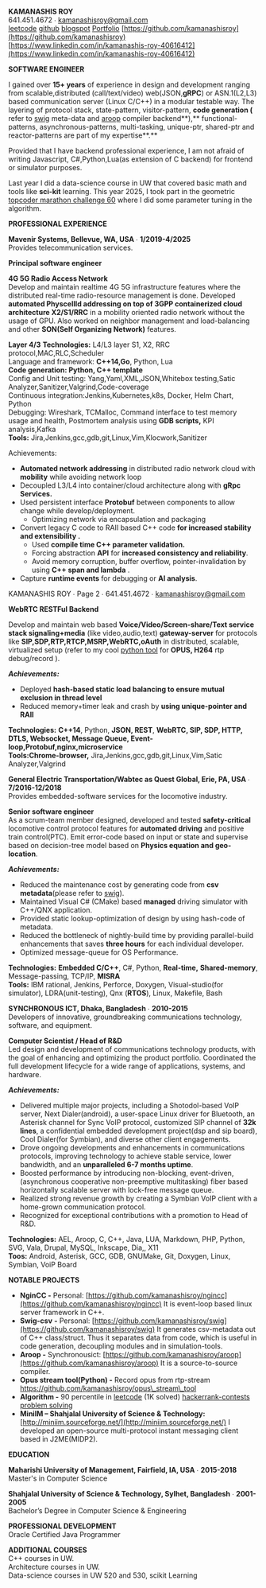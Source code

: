 **KAMANASHIS ROY**  
641.451.4672 ∙ [kamanashisroy@gmail.com](mailto:kamanashisroy@gmail.com)   
[leetcode](https://leetcode.com/kamanashisroy/) [github](https://github.com/kamanashisroy) [blogspot](https://miniim.blogspot.com) [Portfolio](https://kamanashisroy.github.io)
 [https://github.com/kamanashisroy](https://github.com/kamanashisroy)  
[https://www.linkedin.com/in/kamanashis-roy-40616412](https://www.linkedin.com/in/kamanashis-roy-40616412)

**SOFTWARE ENGINEER**

I gained over **15+ years** of experience in design and development ranging from scalable,distributed (call/text/video) web(JSON,**gRPC**) or ASN.1(L2,L3) based communication server (Linux C/C++) in a modular testable way. The layering of protocol stack, state-pattern, visitor-pattern, **code generation (** refer to [swig](https://github.com/kamanashisroy/swig) meta-data and [aroop](https://github.com/kamanashisroy/aroop) compiler backend**),** functional-patterns, asynchronous-patterns, multi-tasking, unique-ptr, shared-ptr and reactor-patterns are part of my expertise**.** 

Provided that I have backend professional experience, I am not afraid of writing Javascript, C\#,Python,Lua(as extension of C backend) for frontend or simulator purposes.

Last year I did a data-science course in UW that covered basic math and tools like **sci-kit** learning. This year 2025, I took part in the geometric [topcoder marathon challenge 60](https://github.com/kamanashisroy/topcoder_challenge_slime_harvester) where I did some parameter tuning in the algorithm.  
               
**PROFESSIONAL EXPERIENCE**

**Mavenir Systems, Bellevue, WA, USA** ∙ **1/2019-4/2025**  
Provides telecommunication services.

**Principal software engineer**

**4G 5G Radio Access Network**  
Develop and maintain realtime 4G 5G infrastructure features where the distributed real-time radio-resource management is done. Developed **automated PhyscellId addressing on top of 3GPP containerized cloud architecture X2/S1/RRC** in a mobility oriented radio network without the usage of GPU. Also worked on neighbor management and load-balancing and other **SON(Self Organizing Network)** features.

**Layer 4/3** **Technologies:** L4/L3 layer S1, X2, RRC protocol,MAC,RLC,Scheduler  
Language and framework: **C++14,Go**, Python, Lua  
**Code generation: Python, C++ template**  
Config and Unit testing: Yang,Yaml,XML,JSON,Whitebox testing,Satic Analyzer,Sanitizer,Valgrind,Code-coverage  
Continuous integration:Jenkins,Kubernetes,k8s, Docker, Helm Chart, Python  
Debugging: Wireshark, TCMalloc, Command interface to test memory usage and health, Postmortem analysis using **GDB scripts,** KPI analysis,Kafka  
**Tools:** Jira,Jenkins,gcc,gdb,git,Linux,Vim,Klocwork,Sanitizer

Achievements:

* **Automated network addressing** in distributed radio network cloud with **mobility** while avoiding network loop  
* Decoupled L3/L4 into container/cloud architecture along with **gRpc Services.**  
* Used persistent interface **Protobuf** between components to allow change while develop/deployment.  
  * Optimizing network via encapsulation and packaging  
* Convert legacy C code to RAII based C++ code **for increased stability and extensibility .**  
  * Used **compile time C++ parameter validation.**  
  * Forcing  abstraction **API** for **increased consistency and reliability**.   
  * Avoid memory corruption, buffer overflow, pointer-invalidation by using **C++ span and lambda** .  
* Capture **runtime events** for debugging or **AI analysis**. 

KAMANASHIS ROY ∙ Page 2 ∙ 641.451.4672 ∙ [kamanashisroy@gmail.com](mailto:kamanashisroy@gmail.com)

**WebRTC RESTFul Backend** 

Develop and maintain web based **Voice/Video/Screen-share/Text service stack signaling+media** (like video,audio,text) **gateway-server** for protocols like **SIP,SDP,RTP,RTCP,MSRP,WebRTC,oAuth** in distributed, scalable, virtualized setup (refer to my cool [python tool](https://github.com/kamanashisroy/opus_stream_tool) for **OPUS, H264** rtp debug/record ). 

***Achievements:***

* Deployed **hash-based static load balancing to ensure mutual exclusion in thread level**  
* Reduced memory+timer leak and crash by **using unique-pointer and RAII**

**Technologies:** **C++14**, Python, **JSON, REST**, **WebRTC, SIP, SDP, HTTP, DTLS, Websocket, Message Queue, Event-loop,Protobuf,nginx,microservice**  
**Tools:**Chrome-browser**,** Jira,Jenkins,gcc,gdb,git,Linux,Vim,Satic Analyzer,Valgrind

**General Electric Transportation/Wabtec as Quest Global, Erie, PA, USA** ∙ **7/2016-12/2018**  
Provides embedded-software services for the locomotive industry.

**Senior software engineer**  
As a scrum-team member designed, developed and tested **safety-critical** locomotive control protocol features for **automated driving** and positive train control(PTC). Emit error-code based on input or state and supervise based on decision-tree model based on **Physics equation and geo-location**.

***Achievements:***

* Reduced the maintenance cost by generating code from **csv metadata**(please refer to [swig](https://github.com/kamanashisroy/swig)).  
* Maintained Visual C\# (CMake) based **managed** driving simulator with C++/QNX application.   
* Provided static lookup-optimization of design by using hash-code of metadata.  
* Reduced the bottleneck of nightly-build time by providing parallel-build enhancements that saves **three hours** for each individual developer.  
* Optimized message-queue for OS Performance.

**Technologies:** **Embedded C/C++**, C\#, Python, **Real-time,** **Shared-memory**, Message-passing, TCP/IP, **MISRA**  
**Tools:** IBM rational, Jenkins, Perforce, Doxygen, Visual-studio(for simulator), LDRA(unit-testing), Qnx (**RTOS**), Linux, Makefile, Bash

**SYNCHRONOUS ICT, Dhaka, Bangladesh** ∙ **2010-2015**  
Developers of innovative, groundbreaking communications technology, software, and equipment.

**Computer Scientist / Head of R\&D**  
Led design and development of communications technology products, with the goal of enhancing and optimizing the product portfolio. Coordinated the full development lifecycle for a wide range of applications, systems, and hardware. 

***Achievements:***

* Delivered multiple major projects, including a Shotodol-based VoIP server, Next Dialer(android), a user-space Linux driver for Bluetooth, an Asterisk channel for Sync VoIP protocol, customized SIP channel of **32k lines**, a confidential embedded development project(dsp and sip board), Cool Dialer(for Symbian), and diverse other client engagements.  
* Drove ongoing developments and enhancements in communications protocols, improving technology to achieve stable service, lower bandwidth, and an **unparalleled 6-7 months uptime**.  
* Boosted performance by introducing non-blocking, event-driven, (asynchronous cooperative non-preemptive multitasking) fiber based horizontally scalable server with lock-free message queue.  
* Realized strong revenue growth by creating a Symbian VoIP client with a home-grown communication protocol.  
* Recognized for exceptional contributions with a promotion to Head of R\&D.

**Technologies:** AEL, Aroop, C, C++, Java, LUA, Markdown, PHP, Python, SVG, Vala, Drupal, MySQL, Inkscape, Dia,, X11  
**Toos:** Android, Asterisk, GCC, GDB, GNUMake, Git, Doxygen, Linux, Symbian, VoiP Board

**NOTABLE PROJECTS**

* **NginCC \-** Personal: [https://github.com/kamanashisroy/ngincc](https://github.com/kamanashisroy/ngincc) It is event-loop based linux server framework in C++.  
* **Swig-csv** **\-** Personal: [https://github.com/kamanashisroy/swig](https://github.com/kamanashisroy/swig) It generates csv-metadata out of C++ class/struct. Thus it separates data from code, which is useful in code generation, decoupling modules and in simulation-tools.  
* **Aroop \-** Synchronousict: [https://github.com/kamanashisroy/aroop](https://github.com/kamanashisroy/aroop) It is a source-to-source compiler.  
* **Opus stream tool(Python) \-** Record opus from rtp-stream https://github.com/kamanashisroy/opus\_stream\_tool  
* **Algorithm \-** 90 percentile in  [leetcode](https://leetcode.com/kamanashisroy/) (1K solved) [hackerrank-contests](https://www.hackerrank.com/kamanashisroy) [problem solving](https://www.hackerrank.com/certificates/45e17339cef8)  
* **MinilM – Shahjalal University of Science & Technology:** [http://miniim.sourceforge.net/](http://miniim.sourceforge.net/) I developed an open-source multi-protocol instant messaging client based in J2ME(MIDP2).

**EDUCATION**

**Maharishi University of Management, Fairfield, IA, USA** ∙ **2015-2018**  
Master's in Computer Science

**Shahjalal University of Science & Technology, Sylhet, Bangladesh** ∙ **2001-2005**  
Bachelor’s Degree in Computer Science & Engineering

**PROFESSIONAL DEVELOPMENT**  
Oracle Certified Java Programmer

**ADDITIONAL COURSES**  
C++ courses in UW.  
Architecture courses in UW.  
Data-science courses in UW 520 and 530, scikit Learning
